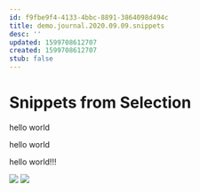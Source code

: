 ```yaml
---
id: f9fbe9f4-4133-4bbc-8891-3864098d494c
title: demo.journal.2020.09.09.snippets
desc: ''
updated: 1599708612707
created: 1599708612707
stub: false
---
```


# Snippets from Selection

hello world

hello world

hello world!!!

![](https://foundation-prod-assetspublic53c57cce-8cpvgjldwysl.s3-us-west-2.amazonaws.com/assets/images/snippet.goto.gif)
![](https://foundation-prod-assetspublic53c57cce-8cpvgjldwysl.s3-us-west-2.amazonaws.com/assets/images/snippet.create.gif)